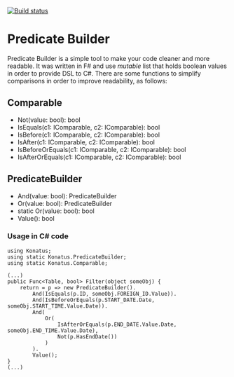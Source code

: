 [![Build status](https://ci.appveyor.com/api/projects/status/tp317tsmd1myo32v/branch/master?svg=true)](https://ci.appveyor.com/project/celsomarques/predicate-builder/branch/master)


# Predicate Builder

Predicate Builder is a simple tool to make your code cleaner and more readable. It was written in F# and use _mutable_ list that holds boolean values in order to provide DSL to C#. 
There are some functions to simplify comparisons in order to improve readability, as follows:

## Comparable

* Not(value: bool): bool
* IsEquals(c1: IComparable, c2: IComparable): bool
* IsBefore(c1: IComparable, c2: IComparable): bool
* IsAfter(c1: IComparable, c2: IComparable): bool
* IsBeforeOrEquals(c1: IComparable, c2: IComparable): bool
* IsAfterOrEquals(c1: IComparable, c2: IComparable): bool

## PredicateBuilder

* And(value: bool): PredicateBuilder
* Or(value: bool): PredicateBuilder
* static Or(value: bool): bool
* Value(): bool

### Usage in C# code

```
using Konatus;
using static Konatus.PredicateBuilder;
using static Konatus.Comparable;

(...)
public Func<Table, bool> Filter(object someObj) {
    return = p => new PredicateBuilder().
        And(IsEquals(p.ID, someObj.FOREIGN_ID.Value)).
        And(IsBeforeOrEquals(p.START_DATE.Date, someObj.START_TIME.Value.Date)).
        And(
            Or(
                IsAfterOrEquals(p.END_DATE.Value.Date, someObj.END_TIME.Value.Date),
                Not(p.HasEndDate())
            )
        ).
        Value();
}
(...)

```
